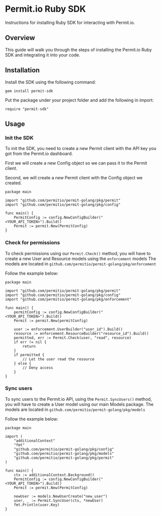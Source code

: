 # Permit.io Ruby SDK

Instructions for installing Ruby SDK for interacting with Permit.io.

## Overview

This guide will walk you through the steps of installing the Permit.io Ruby SDK and integrating it into your code.

## Installation

Install the SDK using the following command:

```shell
gem install permit-sdk
```

Put the package under your project folder and add the following in import:

```golang
require "permit-sdk"
```

## Usage

### Init the SDK
To init the SDK, you need to create a new Permit client with the API key you got from the Permit.io dashboard.

First we will create a new Config object so we can pass it to the Permit client.

Second, we will create a new Permit client with the Config object we created.

```golang
package main

import "github.com/permitio/permit-golang/pkg/permit"
import "github.com/permitio/permit-golang/pkg/config"

func main() {
	PermitConfig := config.NewConfigBuilder("<YOUR_API_TOKEN>").Build()
	Permit := permit.New(PermitConfig)
}
```

### Check for permissions
To check permissions using our `Permit.Check()` method, you will have to create a new User and Resource models using the `enforcement` models
The models are located in `github.com/permitio/permit-golang/pkg/enforcement`

Follow the example below:

```golang
package main

import "github.com/permitio/permit-golang/pkg/permit"
import "github.com/permitio/permit-golang/pkg/config"
import "github.com/permitio/permit-golang/pkg/enforcement"

func main() {
	permitConfig := config.NewConfigBuilder("<YOUR_API_TOKEN>").Build()
	Permit := permit.New(permitConfig)

	user := enforcement.UserBuilder("user_id").Build()
	resource := enforcement.ResourceBuilder("resource_id").Build()
	permitted, err := Permit.Check(user, "read", resource)
	if err != nil {
		return
	}
	if permitted {
		// Let the user read the resource
	} else {
		// Deny access
	}
}
```

### Sync users
To sync users to the Permit.io API, using the `Permit.SyncUsers()` method,
you will have to create a User model using our main Models package.
The models are located in `github.com/permitio/permit-golang/pkg/models`

Follow the example below:
```golang
package main

import (
	"additionalContext"
	"fmt"
	"github.com/permitio/permit-golang/pkg/config"
	"github.com/permitio/permit-golang/pkg/models"
	"github.com/permitio/permit-golang/pkg/permit"
)

func main() {
	ctx := additionalContext.Background()
	PermitConfig := config.NewConfigBuilder("<YOUR_API_TOKEN>").Build()
	Permit := permit.New(PermitConfig)

	newUser := models.NewUserCreate("new_user")
	user, _ := Permit.SyncUser(ctx, *newUser)
	fmt.Println(user.Key)
}
```
